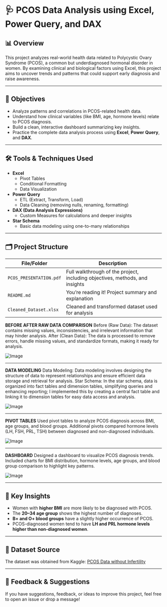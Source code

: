 # 🩺 PCOS Data Analysis using Excel, Power Query, and DAX

## 📊 Overview
This project analyzes real-world health data related to Polycystic Ovary Syndrome (PCOS), a common but underdiagnosed hormonal disorder in women. By examining clinical and biological factors using Excel, this project aims to uncover trends and patterns that could support early diagnosis and raise awareness.

---

## 🎯 Objectives
- Analyze patterns and correlations in PCOS-related health data.
- Understand how clinical variables (like BMI, age, hormone levels) relate to PCOS diagnosis.
- Build a clean, interactive dashboard summarizing key insights.
- Practice the complete data analysis process using **Excel**, **Power Query**, and **DAX**.

---

## 🛠 Tools & Techniques Used
- **Excel**
  - Pivot Tables
  - Conditional Formatting
  - Data Visualization
- **Power Query**
  - ETL (Extract, Transform, Load)
  - Data Cleaning (removing nulls, renaming, formatting)
- **DAX (Data Analysis Expressions)**
  - Custom Measures for calculations and deeper insights
- **Star Schema**
  - Basic data modeling using one-to-many relationships

---

## 🗂️ Project Structure

| File/Folder | Description |
|-------------|-------------|
| `PCOS_PRESENTATION.pdf` | Full walkthrough of the project, including objectives, methods, and insights |
| `README.md` | You’re reading it! Project summary and explanation |
| `Cleaned_Dataset.xlsx` | Cleaned and transformed dataset used for analysis |


**BEFORE AFTER RAW DATA COMPARISON**
Before (Raw Data): The dataset contains missing values, inconsistencies, and irrelevant information that may hinder analysis.
After (Clean Data): The data is processed to remove errors, handle missing values, and standardize formats, making it ready for analysis.

![Image](https://github.com/user-attachments/assets/a2c06372-22fb-4ba8-87d0-39d9ab87bfba)

---
**DATA MODELING**
Data Modeling: Data modeling involves designing the structure of data to represent relationships and ensure efficient data storage and retrieval for analysis.
Star Schema: In the star schema, data is organized into fact tables and dimension tables, simplifying queries and enhancing reporting; I implemented this by creating a central fact table and linking it to dimension tables for easy data access and analysis.

![Image](https://github.com/user-attachments/assets/79cfcaf5-0185-40a8-a9c4-ab3477bfdf25)

---

**PIVOT TABLES**
Used pivot tables to analyze PCOS diagnosis across BMI, age groups, and blood groups. Additional pivots compared hormone levels (LH, FSH, PRL, TSH) between diagnosed and non-diagnosed individuals.

![Image](https://github.com/user-attachments/assets/91afd584-5cf5-47ab-a119-af2c48fd40d1)

---

**DASHBOARD**
Designed a dashboard to visualize PCOS diagnosis trends. Included charts for BMI distribution, hormone levels, age groups, and blood group comparison to highlight key patterns.

![Image](https://github.com/user-attachments/assets/ebdd6019-ebcd-4dbb-9946-4d0dd66d3c88)

---

## 📌 Key Insights

- Women with **higher BMI** are more likely to be diagnosed with PCOS.
- The **20–34 age group** shows the highest number of diagnoses.
- **B+ and O+ blood groups** have a slightly higher occurrence of PCOS.
- PCOS-diagnosed women tend to have **LH and PRL hormone levels higher than non-diagnosed women**.

---

## 🔗 Dataset Source
The dataset was obtained from Kaggle:
[PCOS Data without Infertility](https://www.kaggle.com/datasets/prasoonkottarathil/polycystic-ovary-syndrome-pcos)

---
## 💬 Feedback & Suggestions
If you have suggestions, feedback, or ideas to improve this project, feel free to open an issue or drop a message!
